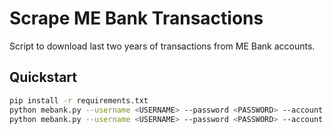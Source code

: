 # Scrape ME Bank Transactions

Script to download last two years of transactions from ME Bank accounts.

## Quickstart

```sh
pip install -r requirements.txt
python mebank.py --username <USERNAME> --password <PASSWORD> --account "Everyday Transaction Account"
python mebank.py --username <USERNAME> --password <PASSWORD> --account "Online Savings Account"
```
